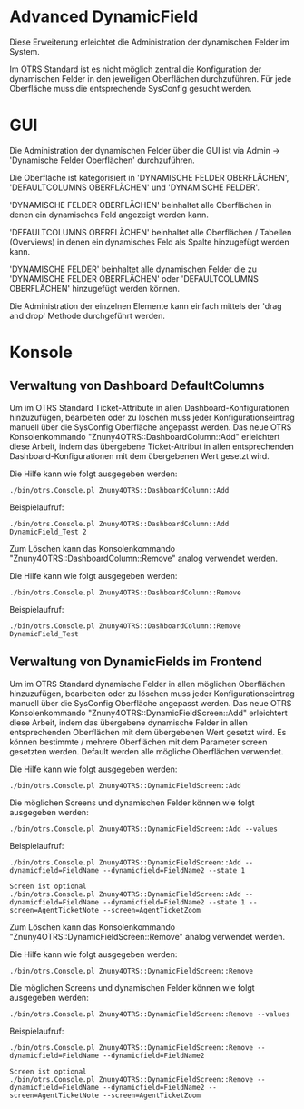 # Advanced DynamicField

Diese Erweiterung erleichtet die Administration der dynamischen Felder im System.

Im OTRS Standard ist es nicht möglich zentral die Konfiguration der dynamischen Felder in den jeweiligen Oberflächen durchzuführen. Für jede Oberfläche muss die entsprechende SysConfig gesucht werden.

# GUI

Die Administration der dynamischen Felder über die GUI ist via Admin -> 'Dynamische Felder Oberflächen' durchzuführen.

Die Oberfläche ist kategorisiert in 'DYNAMISCHE FELDER OBERFLÄCHEN', 'DEFAULTCOLUMNS OBERFLÄCHEN'  und 'DYNAMISCHE FELDER'.

'DYNAMISCHE FELDER OBERFLÄCHEN' beinhaltet alle Oberflächen in denen ein dynamisches Feld angezeigt werden kann.

'DEFAULTCOLUMNS OBERFLÄCHEN' beinhaltet alle Oberflächen / Tabellen (Overviews) in denen ein dynamisches Feld als Spalte hinzugefügt werden kann.

'DYNAMISCHE FELDER' beinhaltet alle dynamischen Felder die zu 'DYNAMISCHE FELDER OBERFLÄCHEN' oder 'DEFAULTCOLUMNS
OBERFLÄCHEN' hinzugefügt werden können.

Die Administration der einzelnen Elemente kann einfach mittels der 'drag and drop' Methode durchgeführt werden.


# Konsole

## Verwaltung von Dashboard DefaultColumns

Um im OTRS Standard Ticket-Attribute in allen Dashboard-Konfigurationen hinzuzufügen, bearbeiten oder zu löschen muss jeder Konfigurationseintrag manuell über die SysConfig Oberfläche angepasst werden. Das neue OTRS Konsolenkommando "Znuny4OTRS::DashboardColumn::Add" erleichtert diese Arbeit, indem das übergebene Ticket-Attribut in allen entsprechenden Dashboard-Konfigurationen mit dem übergebenen Wert gesetzt wird.

Die Hilfe kann wie folgt ausgegeben werden:
```
./bin/otrs.Console.pl Znuny4OTRS::DashboardColumn::Add
```

Beispielaufruf:
```
./bin/otrs.Console.pl Znuny4OTRS::DashboardColumn::Add DynamicField_Test 2
```

Zum Löschen kann das Konsolenkommando "Znuny4OTRS::DashboardColumn::Remove" analog verwendet werden.

Die Hilfe kann wie folgt ausgegeben werden:
```
./bin/otrs.Console.pl Znuny4OTRS::DashboardColumn::Remove
```

Beispielaufruf:
```
./bin/otrs.Console.pl Znuny4OTRS::DashboardColumn::Remove DynamicField_Test
```

## Verwaltung von DynamicFields im Frontend

Um im OTRS Standard dynamische Felder in allen möglichen Oberflächen hinzuzufügen, bearbeiten oder zu löschen muss jeder Konfigurationseintrag manuell über die SysConfig Oberfläche angepasst werden. Das neue OTRS Konsolenkommando "Znuny4OTRS::DynamicFieldScreen::Add" erleichtert diese Arbeit, indem das übergebene dynamische Felder in allen entsprechenden Oberflächen mit dem übergebenen Wert gesetzt wird.
Es können bestimmte / mehrere Oberflächen mit dem Parameter screen gesetzten werden.
Default werden alle mögliche Oberflächen verwendet.

Die Hilfe kann wie folgt ausgegeben werden:
```
./bin/otrs.Console.pl Znuny4OTRS::DynamicFieldScreen::Add
```

Die möglichen Screens und dynamischen Felder können wie folgt ausgegeben werden:
```
./bin/otrs.Console.pl Znuny4OTRS::DynamicFieldScreen::Add --values
```

Beispielaufruf:
```
./bin/otrs.Console.pl Znuny4OTRS::DynamicFieldScreen::Add --dynamicfield=FieldName --dynamicfield=FieldName2 --state 1

Screen ist optional
./bin/otrs.Console.pl Znuny4OTRS::DynamicFieldScreen::Add --dynamicfield=FieldName --dynamicfield=FieldName2 --state 1 --screen=AgentTicketNote --screen=AgentTicketZoom
```



Zum Löschen kann das Konsolenkommando "Znuny4OTRS::DynamicFieldScreen::Remove" analog verwendet werden.

Die Hilfe kann wie folgt ausgegeben werden:
```
./bin/otrs.Console.pl Znuny4OTRS::DynamicFieldScreen::Remove
```

Die möglichen Screens und dynamischen Felder können wie folgt ausgegeben werden:
```
./bin/otrs.Console.pl Znuny4OTRS::DynamicFieldScreen::Remove --values
```

Beispielaufruf:
```
./bin/otrs.Console.pl Znuny4OTRS::DynamicFieldScreen::Remove --dynamicfield=FieldName --dynamicfield=FieldName2

Screen ist optional
./bin/otrs.Console.pl Znuny4OTRS::DynamicFieldScreen::Remove --dynamicfield=FieldName --dynamicfield=FieldName2 --screen=AgentTicketNote --screen=AgentTicketZoom

```
